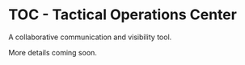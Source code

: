 # TOC - Tactical Operations Center

A collaborative communication and visibility tool.

More details coming soon.
